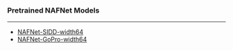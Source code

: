 ### Pretrained NAFNet Models
---

* [NAFNet-SIDD-width64](https://drive.google.com/file/d/14Fht1QQJ2gMlk4N1ERCRuElg8JfjrWWR/view?usp=sharing)
* [NAFNet-GoPro-width64](https://drive.google.com/file/d/1S0PVRbyTakYY9a82kujgZLbMihfNBLfC/view?usp=sharing) 

